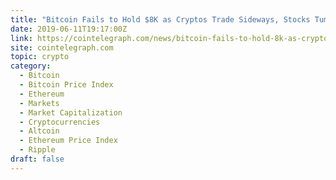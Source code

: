 ```yaml
---
title: "Bitcoin Fails to Hold $8K as Cryptos Trade Sideways, Stocks Tumble After Recent Surge"
date: 2019-06-11T19:17:00Z
link: https://cointelegraph.com/news/bitcoin-fails-to-hold-8k-as-cryptos-trade-sideways-stocks-tumble-after-recent-surge?utm_medium=RSS&utm_source=hune
site: cointelegraph.com
topic: crypto
category:
  - Bitcoin
  - Bitcoin Price Index
  - Ethereum
  - Markets
  - Market Capitalization
  - Cryptocurrencies
  - Altcoin
  - Ethereum Price Index
  - Ripple
draft: false
---
```

